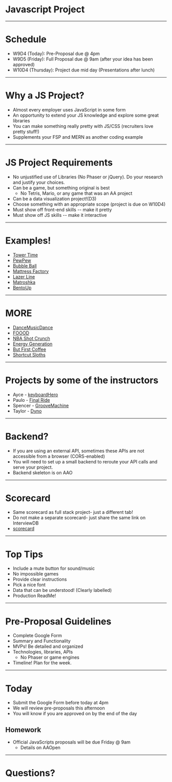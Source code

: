 # Javascript Project

---

# Schedule

* W9D4 (Today): Pre-Proposal due @ 4pm
* W9D5 (Friday): Full Proposal due @ 9am (after your idea has been approved)
* W10D4 (Thursday): Project due mid day (Presentations after lunch)

---

# Why a JS Project?

* Almost every employer uses JavaScript in some form
* An opportunity to extend your JS knowledge and explore some great libraries
* You can make something really pretty with JS/CSS (recruiters love pretty stuff!)
* Supplements your FSP and MERN as another coding example

---

# JS Project Requirements

* No unjustified use of Libraries (No Phaser or jQuery). Do your research and justify your choices. 
* Can be a game, but something original is best 
	* No Tetris, Mario, or any game that was an AA project 
* Can be a data visualization project!(D3)
* Choose something with an appropriate scope (project is due on W10D4)
* Must show off front-end skills -- make it pretty
* Must show off JS skills -- make it interactive

---

# Examples!

* [Tower Time](https://towertime.herokuapp.com/)
* [PewPew](https://pewpew.iskrayev.com)
* [Bubble Ball](https://amendoza514.github.io/)
* [Mattress Factory](https://samblyon.github.io/mattressFactory/)
* [Lazer Line](https://mpompili.github.io/lazerline/)
* [Matroshka](https://ashotovich1990.github.io/matroshka/)
* [BentoUp](https://tiffythinhdang.github.io/bentoUp/dist/)

---

# MORE

* [DanceMusicDance](https://john-chau.com/DanceMusicDance/)
* [FOOOD](http://ezekielp.com/nutrition_facts_scroller/#anchor-0)
* [NBA Shot Crunch](https://nba-shot-crunch.herokuapp.com/)
* [Energy Generation](https://yongbingao.github.io/Electricity-Energy-Generation/)
* [But First Coffee](https://aishnair22.github.io/but-first-coffee/)
* [Shortcut Sloths](http://timhwang21.github.io/shortcut-sloths/#/1?_k=1m0lih)

---

# Projects by some of the instructors

* Ayce - [keyboardHero](https://aycelacap.github.io/keyboardHero/)
* Paulo - [Final Ride](http://final-ride.herokuapp.com/)
* Spencer - [GrooveMachine](https://siascone.github.io/grooveMachine/)
* Taylor - [Dyno](https://dyno.taylormusolf.com/)

---

# Backend?

* If you are using an external API, sometimes these APIs are not accessible from a browser (CORS-enabled)
* You will need to set up a small backend to reroute your API calls and serve your project. 
* Backend skeleton is on AAO

---

# Scorecard 
* Same scorecard as full stack project- just a different tab! 
* Do not make a separate scorecard- just share the same link on InterviewDB
* [scorecard](https://docs.google.com/spreadsheets/d/1mpc1eArqplVtNakIcgSFHGGEKbFCiRTnOc7d2QUGwW0/edit#gid=80636460)

---

# Top Tips

* Include a mute button for sound/music
* No impossible games
* Provide clear instructions
* Pick a nice font
* Data that can be understood! (Clearly labelled)
* Production ReadMe!

---

# Pre-Proposal Guidelines

* Complete Google Form
* Summary and Functionality
* MVPs! Be detailed and organized
* Technologies, libraries, APIs
	* No Phaser or game engines
* Timeline! Plan for the week.

---

# Today

* Submit the Google Form before today at 4pm
* We will review pre-proposals this afternoon
* You will know if you are approved on by the end of the day

## Homework

* Official JavaScripts proposals will be due Friday @ 9am
	* Details on AAOpen

---

# Questions?

